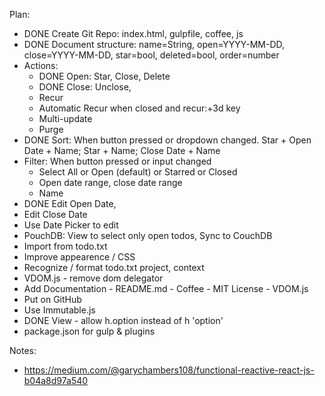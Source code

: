Plan:

- DONE Create Git Repo: index.html, gulpfile, coffee, js
- DONE Document structure: name=String, open=YYYY-MM-DD, close=YYYY-MM-DD, star=bool, deleted=bool, order=number
- Actions: 
  - DONE Open: Star, Close, Delete
  - DONE Close: Unclose, 
  - Recur
  - Automatic Recur when closed and recur:+3d key
  - Multi-update
  - Purge
- DONE Sort: When button pressed or dropdown changed.  Star + Open Date + Name; Star + Name; Close Date + Name
- Filter: When button pressed or input changed
  - Select All or Open (default) or Starred or Closed
  - Open date range, close date range 
  - Name 
- DONE Edit Open Date, 
- Edit Close Date
- Use Date Picker to edit
- PouchDB: View to select only open todos, Sync to CouchDB
- Import from todo.txt
- Improve appearence / CSS
- Recognize / format todo.txt project, context
- VDOM.js - remove dom delegator
- Add Documentation - README.md - Coffee - MIT License - VDOM.js
- Put on GitHub
- Use Immutable.js
- DONE View - allow h.option instead of h 'option'
- package.json for gulp & plugins

Notes:

- https://medium.com/@garychambers108/functional-reactive-react-js-b04a8d97a540
